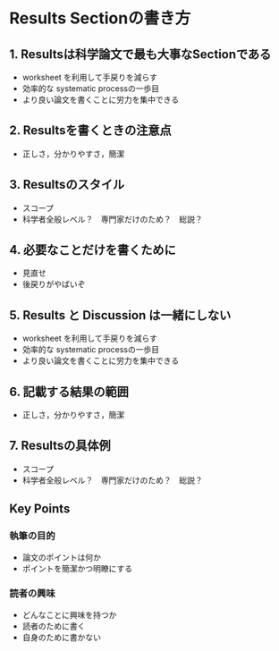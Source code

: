 # Results Sectionの書き方

## 1. Resultsは科学論文で最も大事なSectionである

- worksheet を利用して手戻りを減らす
- 効率的な systematic processの一歩目
- より良い論文を書くことに労力を集中できる

## 2. Resultsを書くときの注意点

- 正しさ，分かりやすさ，簡潔

## 3. Resultsのスタイル

- スコープ
- 科学者全般レベル？　専門家だけのため？　総説？

## 4. 必要なことだけを書くために

- 見直せ
- 後戻りがやばいぞ

## 5. Results と Discussion は一緒にしない

- worksheet を利用して手戻りを減らす
- 効率的な systematic processの一歩目
- より良い論文を書くことに労力を集中できる

## 6. 記載する結果の範囲

- 正しさ，分かりやすさ，簡潔

## 7. Resultsの具体例

- スコープ
- 科学者全般レベル？　専門家だけのため？　総説？

## Key Points

### 執筆の目的

- 論文のポイントは何か
- ポイントを簡潔かつ明瞭にする

### 読者の興味

- どんなことに興味を持つか
- 読者のために書く
- 自身のために書かない
